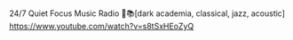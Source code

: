 24/7 Quiet Focus Music Radio 📖📚[dark academia, classical, jazz, acoustic]
https://www.youtube.com/watch?v=s8tSxHEoZyQ
